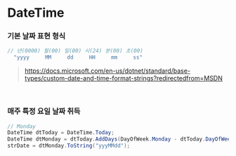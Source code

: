 DateTime
===

### 기본 날짜 표현 형식
```C#
// 년(0000) 월(00) 일(00) 시(24) 분(00) 초(00)
  "yyyy     MM     dd     HH     mm     ss"
```
>https://docs.microsoft.com/en-us/dotnet/standard/base-types/custom-date-and-time-format-strings?redirectedfrom=MSDN

<br>

### 매주 특정 요일 날짜 취득
```C#
// Monday
DateTime dtToday = DateTime.Today;
DateTime dtMonday = dtToday.AddDays(DayOfWeek.Monday - dtToday.DayOfWeek);
strDate = dtMonday.ToString("yyyMMdd");
```

